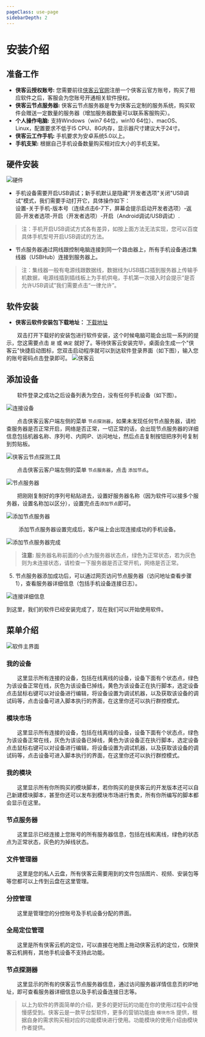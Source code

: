 ```yaml
---
pageClass: use-page
sidebarDepth: 2
---
```

# 安装介绍

## 准备工作

* **侠客云授权账号:**
您需要前往[侠客云官网](https://www.xky.com/)注册一个侠客云官方账号，购买了相应软件之后，客服会为您账号开通相关软件授权。
* **侠客云节点服务器:**
侠客云节点服务器是专为侠客云定制的服务系统，购买软件会赠送一定数量的服务器（增加服务器数量可以联系客服购买）。
* **个人操作电脑:**
支持Windows（win7 64位，win10 64位）、macOS、Linux，配置要求不低于I5 CPU、8G内存，显示器尺寸建议大于24寸。
* **侠客云工作手机:**
手机要求为安卓系统5.0以上。
* **手机支架:**
根据自己手机设备数量购买相对应大小的手机支架。

## 硬件安装

![硬件](/img/1.png)

* 手机设备需要开启USB调试；新手机默认是隐藏"开发者选项"关闭"USB调试"模式，我们需要手动打开它，具体操作如下：      
  设置-关于手机-版本号（连续点击6-7下，屏幕会提示启动开发者选项）-返回-开发者选项-开启（开发者选项）-开启（Android调试/USB调试）.
> 注：手机开启USB调试方式各有差异，如按上面方法无法实现，您可以百度具体手机型号开启USB调试的方法。

* 节点服务器通过网线跟控制电脑连接到同一个路由器上，所有手机设备通过集线器（USBHub）连接到服务器上。
> 注：集线器一般有电源线跟数据线，数据线为USB插口插到服务器上传输手机数据，电源线插到插线板上为手机供电，手机第一次接入时会提示“是否允许USB调试”我们需要点击“一律允许”。

## 软件安装
* **侠客云软件安装包下载地址：** [下载地址](https://dl.xky.com/88/index.html)

&emsp;&emsp;双击打开下载好的安装包进行软件安装，这个时候电脑可能会出现一系列的提示，您这需要点击 `是` 或 `确定` 就好了。等待侠客云安装完毕，桌面会生成一个"侠客云"快捷启动图标，您双击启动程序就可以到达软件登录界面（如下图），输入您的账号密码点击登录即可。
![侠客云](/img/2.png)

## 添加设备

&emsp;&emsp;软件登录之成功之后设备列表为空白，没有任何手机设备（如下图）。

![连接设备](/img/3.png)

&emsp;&emsp;点击侠客云客户端左侧的菜单 `节点探测器`，如果未发现任何节点服务器，请检查服务器是否正常开启，网络是否正常，一切正常的话，会出现节点服务器的详细信息包括机器名称、序列号、内网IP、访问地址，然后点击复制按钮把序列号复制到剪贴板。

![侠客云节点探测工具](/img/4.png)

&emsp;&emsp;点击侠客云客户端左侧的菜单 `节点服务器`，点击 `添加节点`。

![节点服务器](/img/5.png)

&emsp;&emsp;把刚刚复制好的序列号粘贴进去，设置好服务器名称（因为软件可以接多个服务器，设置名称加以区分），设置完点击`添加节点`即可。

![添加节点服务器](/img/6.png)

&emsp;&emsp; 添加节点服务器设置完成后，客户端上会出现连接成功的手机设备。

![添加节点服务器完成](/img/7.png)

>**注意:** 服务器名称前面的小点为服务器状态点，绿色为正常状态，若为灰色则为未连接状态，请检查一下服务器是否正常开机，网络是否正常。

5. 	节点服务器添加成功后，可以通过网页访问节点服务器（访问地址查看步骤1），查看服务器详细信息（包括手机设备连接日志）。

![连接详细信息](/img/8.png)

到这里，我们的软件已经安装完成了，现在我们可以开始使用软件。

## 菜单介绍

![软件主界面](/img/11.png)

### 我的设备
&emsp;&emsp;这里显示所有连接的设备，包括在线离线的设备，设备下面有个状态点，绿色为该设备正常在线，灰色为该设备已掉线，黄色为该设备正在执行脚本，选定设备点击鼠标右键可以对设备进行编辑，将设备设置为调试机器，以及获取该设备的调试码等，点击设备可进入脚本执行的界面，在这里你还可以执行群控模式。

### 模块市场
&emsp;&emsp;这里显示所有连接的设备，包括在线离线的设备，设备下面有个状态点，绿色为该设备正常在线，灰色为该设备已掉线，黄色为该设备正在执行脚本，选定设备点击鼠标右键可以对设备进行编辑，将设备设置为调试机器，以及获取该设备的调试码等，点击设备可进入脚本执行的界面，在这里你还可以执行群控模式。

### 我的模块
&emsp;&emsp;这里显示所有你所购买的模块脚本，若你购买的是侠客云的开发版本还可以自己新建模块脚本，甚至你还可以发布到模块市场进行售卖，所有你所编写的脚本都会显示在这里。

### 节点服务器
&emsp;&emsp;这里显示已经连接上您账号的所有服务器信息，包括在线和离线，绿色的状态点为正常状态，灰色的为掉线状态。

### 文件管理器
&emsp;&emsp;这里是您的私人云盘，所有侠客云需要用到的文件包括图片、视频、安装包等等您都可以上传到云盘在这里管理。

### 分控管理
&emsp;&emsp;这里是管理您的分控账号及手机设备分配的界面。

### 全局定位管理
&emsp;&emsp;这里是所有侠客云机的定位，可以直接在地图上拖动侠客云机的定位，仅限侠客云机拥有，其他手机设备不支持此功能。

### 节点探测器
&emsp;&emsp;这里显示的所有的侠客云节点服务器信息，通过访问服务器详情信息页的IP地址，即可查看服务器详细信息以及手机设备连接日志等。


> 以上为软件的界面简单的介绍，更多的更好玩的功能在你的使用过程中会慢慢感受到。侠客云是一款平台型软件，更多的营销功能由 `模块市场` 提供，根据自身的需求购买相对应的功能模块进行使用。功能模块的使用介绍由模块作者提供。

